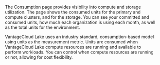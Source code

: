 
The Consumption page provides visibility into compute and storage utilization. The page shows the consumed units for the primary and compute clusters, and for the storage. You can see your committed and consumed units, how much each organization is using each month, as well as the total units for the environment.

VantageCloud Lake uses an industry standard, consumption-based model using units as the measurement metric. Units are consumed when VantageCloud Lake compute resources are running and available to perform workloads. You can control when compute resources are running or not, allowing for cost flexibility.


